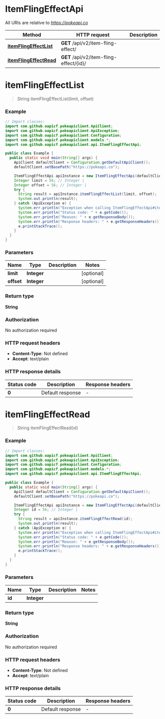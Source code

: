 # ItemFlingEffectApi

All URIs are relative to *https://pokeapi.co*

| Method | HTTP request | Description |
|------------- | ------------- | -------------|
| [**itemFlingEffectList**](ItemFlingEffectApi.md#itemFlingEffectList) | **GET** /api/v2/item-fling-effect/ |  |
| [**itemFlingEffectRead**](ItemFlingEffectApi.md#itemFlingEffectRead) | **GET** /api/v2/item-fling-effect/{id}/ |  |


<a id="itemFlingEffectList"></a>
# **itemFlingEffectList**
> String itemFlingEffectList(limit, offset)



### Example
```java
// Import classes:
import com.github.oapicf.pokeapiclient.ApiClient;
import com.github.oapicf.pokeapiclient.ApiException;
import com.github.oapicf.pokeapiclient.Configuration;
import com.github.oapicf.pokeapiclient.models.*;
import com.github.oapicf.pokeapiclient.api.ItemFlingEffectApi;

public class Example {
  public static void main(String[] args) {
    ApiClient defaultClient = Configuration.getDefaultApiClient();
    defaultClient.setBasePath("https://pokeapi.co");

    ItemFlingEffectApi apiInstance = new ItemFlingEffectApi(defaultClient);
    Integer limit = 56; // Integer | 
    Integer offset = 56; // Integer | 
    try {
      String result = apiInstance.itemFlingEffectList(limit, offset);
      System.out.println(result);
    } catch (ApiException e) {
      System.err.println("Exception when calling ItemFlingEffectApi#itemFlingEffectList");
      System.err.println("Status code: " + e.getCode());
      System.err.println("Reason: " + e.getResponseBody());
      System.err.println("Response headers: " + e.getResponseHeaders());
      e.printStackTrace();
    }
  }
}
```

### Parameters

| Name | Type | Description  | Notes |
|------------- | ------------- | ------------- | -------------|
| **limit** | **Integer**|  | [optional] |
| **offset** | **Integer**|  | [optional] |

### Return type

**String**

### Authorization

No authorization required

### HTTP request headers

 - **Content-Type**: Not defined
 - **Accept**: text/plain

### HTTP response details
| Status code | Description | Response headers |
|-------------|-------------|------------------|
| **0** | Default response |  -  |

<a id="itemFlingEffectRead"></a>
# **itemFlingEffectRead**
> String itemFlingEffectRead(id)



### Example
```java
// Import classes:
import com.github.oapicf.pokeapiclient.ApiClient;
import com.github.oapicf.pokeapiclient.ApiException;
import com.github.oapicf.pokeapiclient.Configuration;
import com.github.oapicf.pokeapiclient.models.*;
import com.github.oapicf.pokeapiclient.api.ItemFlingEffectApi;

public class Example {
  public static void main(String[] args) {
    ApiClient defaultClient = Configuration.getDefaultApiClient();
    defaultClient.setBasePath("https://pokeapi.co");

    ItemFlingEffectApi apiInstance = new ItemFlingEffectApi(defaultClient);
    Integer id = 56; // Integer | 
    try {
      String result = apiInstance.itemFlingEffectRead(id);
      System.out.println(result);
    } catch (ApiException e) {
      System.err.println("Exception when calling ItemFlingEffectApi#itemFlingEffectRead");
      System.err.println("Status code: " + e.getCode());
      System.err.println("Reason: " + e.getResponseBody());
      System.err.println("Response headers: " + e.getResponseHeaders());
      e.printStackTrace();
    }
  }
}
```

### Parameters

| Name | Type | Description  | Notes |
|------------- | ------------- | ------------- | -------------|
| **id** | **Integer**|  | |

### Return type

**String**

### Authorization

No authorization required

### HTTP request headers

 - **Content-Type**: Not defined
 - **Accept**: text/plain

### HTTP response details
| Status code | Description | Response headers |
|-------------|-------------|------------------|
| **0** | Default response |  -  |

